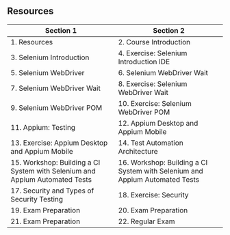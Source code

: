 ## Resources

| Section 1                                   | Section 2                                               |
|---------------------------------------------|---------------------------------------------------------|
| 1. Resources                                | 2. Course Introduction                                  |
| 3. Selenium Introduction                    | 4. Exercise: Selenium Introduction IDE                  |
| 5. Selenium WebDriver                       | 6. Selenium WebDriver Wait                              |
| 7. Selenium WebDriver Wait                  | 8. Exercise: Selenium WebDriver Wait                    |
| 9. Selenium WebDriver POM                   | 10. Exercise: Selenium WebDriver POM                    |
| 11. Appium: Testing                         | 12. Appium Desktop and Appium Mobile                    |
| 13. Exercise: Appium Desktop and Appium Mobile | 14. Test Automation Architecture                        |
| 15. Workshop: Building a CI System with Selenium and Appium Automated Tests | 16. Workshop: Building a CI System with Selenium and Appium Automated Tests |
| 17. Security and Types of Security Testing  | 18. Exercise: Security                                  |
| 19. Exam Preparation                        | 20. Exam Preparation                                    |
| 21. Exam Preparation                        | 22. Regular Exam                                        |


